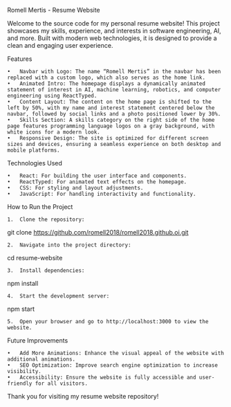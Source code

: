 Romell Mertis - Resume Website

Welcome to the source code for my personal resume website! This project showcases my skills, experience, and interests in software engineering, AI, and more. Built with modern web technologies, it is designed to provide a clean and engaging user experience.

Features

	•	Navbar with Logo: The name “Romell Mertis” in the navbar has been replaced with a custom logo, which also serves as the home link.
	•	Animated Intro: The homepage displays a dynamically animated statement of interest in AI, machine learning, robotics, and computer engineering using ReactTyped.
	•	Content Layout: The content on the home page is shifted to the left by 50%, with my name and interest statement centered below the navbar, followed by social links and a photo positioned lower by 30%.
	•	Skills Section: A skills category on the right side of the home page features programming language logos on a gray background, with white icons for a modern look.
	•	Responsive Design: The site is optimized for different screen sizes and devices, ensuring a seamless experience on both desktop and mobile platforms.

Technologies Used

	•	React: For building the user interface and components.
	•	ReactTyped: For animated text effects on the homepage.
	•	CSS: For styling and layout adjustments.
	•	JavaScript: For handling interactivity and functionality.

How to Run the Project

	1.	Clone the repository:

git clone https://github.com/romell2018/romell2018.github.oi.git


	2.	Navigate into the project directory:

cd resume-website


	3.	Install dependencies:

npm install


	4.	Start the development server:

npm start


	5.	Open your browser and go to http://localhost:3000 to view the website.

Future Improvements

	•	Add More Animations: Enhance the visual appeal of the website with additional animations.
	•	SEO Optimization: Improve search engine optimization to increase visibility.
	•	Accessibility: Ensure the website is fully accessible and user-friendly for all visitors.



Thank you for visiting my resume website repository!
